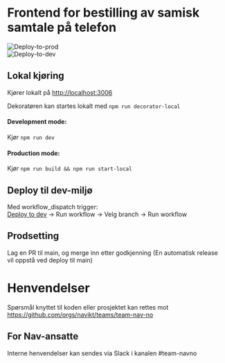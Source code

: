 # Frontend for bestilling av samisk samtale på telefon

![Deploy-to-prod](https://github.com/navikt/samisk-samtale-bestilling/workflows/Deploy%20to%20prod/badge.svg) <br>
![Deploy-to-dev](https://github.com/navikt/samisk-samtale-bestilling/workflows/Deploy%20to%20dev/badge.svg) <br>

## Lokal kjøring

Kjører lokalt på [http://localhost:3006](http://localhost:3006)

Dekoratøren kan startes lokalt med `npm run decorator-local`

#### Development mode:

Kjør `npm run dev`

#### Production mode:

Kjør `npm run build && npm run start-local`

## Deploy til dev-miljø

Med workflow_dispatch trigger: <br>
[Deploy to dev](https://github.com/navikt/samisk-samtale-bestilling/actions/workflows/deploy.dev.yml) -> Run workflow -> Velg branch -> Run workflow

## Prodsetting

Lag en PR til main, og merge inn etter godkjenning (En automatisk release vil oppstå ved deploy til main)

# Henvendelser

Spørsmål knyttet til koden eller prosjektet kan rettes mot https://github.com/orgs/navikt/teams/team-nav-no

## For Nav-ansatte

Interne henvendelser kan sendes via Slack i kanalen #team-navno
